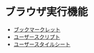 # ブラウザ実行機能

- [ブックマークレット](workspaces/bookmarklet)
- [ユーザースクリプト](workspaces/userscript)
- [ユーザースタイルシート](workspaces/userstyle)
